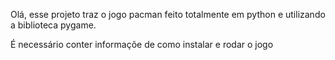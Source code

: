 Olá, esse projeto traz o jogo pacman feito totalmente em python e utilizando a biblioteca pygame.

É necessário conter informaçõe de como instalar e rodar o jogo